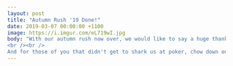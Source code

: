 ```yaml
---
layout: post
title: "Autumn Rush '19 Done!"
date: 2019-03-07 00:00:00 +1100
image: https://i.imgur.com/eL719wI.jpg
body: "With our autumn rush now over, we would like to say a huge thank you to all of you who joined us in these last two epic weeks of events!
<br /><br />
And for those of you that didn't get to shark us at poker, chow down on wings with us, or join for a hummus-filled shabbat dinner, we'll be back at the start of next sem with even more great events!"
---
```

